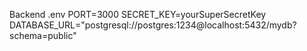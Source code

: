 Backend .env
PORT=3000
SECRET_KEY=yourSuperSecretKey
DATABASE_URL="postgresql://postgres:1234@localhost:5432/mydb?schema=public"

